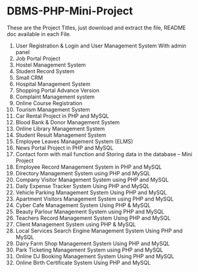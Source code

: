 # DBMS-PHP-Mini-Project

These are the Project Titles, just download and extract the file, README doc available in each File.


1.	User Registration & Login and User Management System With admin panel
2.	Job Portal Project
3.	Hostel Management System
4.	Student Record System
5.	Small CRM
6.	Hospital Management System
7.	Shopping Portal Advance Version
8.	Complaint Management system
9.	Online Course Registration
10.	Tourism Management System
11.	Car Rental Project in PHP and MySQL
12.	Blood Bank & Donor Management System
13.	Online Library Management System
14.	Student Result Management System
15.	Employee Leaves Management System (ELMS)
16.	News Portal Project in PHP and MySQL
17.	Contact form with mail function and Storing data in the database – Mini Project
18.	Employee Record Management System in PHP and MySQL
19.	Directory Management System using PHP and MySQL
20.	Company Visitor Management System using PHP and MySQL
21.	Daily Expense Tracker System Using PHP and MySQL
22.	Vehicle Parking Management System Using PHP and MySQL
23.	Apartment Visitors Management System using PHP and MySQL
24.	Cyber Cafe Management System Using PHP & MySQL
25.	Beauty Parlour Management System using PHP and MySQL
26.	Teachers Record Management System Using PHP and MySQL
27.	Client Management System using PHP & MySQL
28.	Local Services Search Engine Management System Using PHP and MySQL
29.	Dairy Farm Shop Management System Using PHP and MySQL
30.	Park Ticketing Management System using PHP and MySQL
31.	Online DJ Booking Management System Using PHP and MySQL
32.	Online Birth Certificate System Using PHP and MySQL

